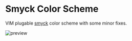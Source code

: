 # Smyck Color Scheme

VIM plugable [smyck](https://github.com/hukl/Smyck-Color-Scheme)
color scheme with some minor fixes.

![preview](https://github.com/dim13/smyck.vim/blob/master/preview.png)
